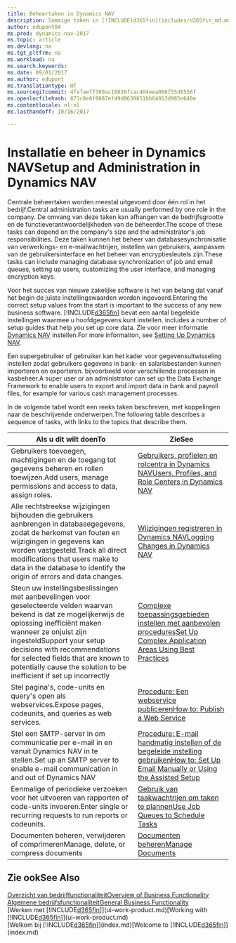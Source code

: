 ```yaml
---
title: Beheertaken in Dynamics NAV
description: Sommige taken in [!INCLUDE[d365fin](includes/d365fin_md.md)] moeten centraal worden beheerd en ingesteld. Zie om welke taken het gaat en wat u hiermee doet.
author: edupont04
ms.prod: dynamics-nav-2017
ms.topic: article
ms.devlang: na
ms.tgt_pltfrm: na
ms.workload: na
ms.search.keywords: 
ms.date: 09/01/2017
ms.author: edupont
ms.translationtype: HT
ms.sourcegitcommit: 4fefaef7380ac10836fcac404eea006f55d8556f
ms.openlocfilehash: 873c8e6f9887ef49d8639851bb64013d985e640e
ms.contentlocale: nl-nl
ms.lasthandoff: 10/16/2017

---
```

# <a name="setup-and-administration-in-dynamics-nav"></a><span data-ttu-id="87686-104">Installatie en beheer in Dynamics NAV</span><span class="sxs-lookup"><span data-stu-id="87686-104">Setup and Administration in Dynamics NAV</span></span>
<span data-ttu-id="87686-105">Centrale beheertaken worden meestal uitgevoerd door één rol in het bedrijf.</span><span class="sxs-lookup"><span data-stu-id="87686-105">Central administration tasks are usually performed by one role in the company.</span></span> <span data-ttu-id="87686-106">De omvang van deze taken kan afhangen van de bedrijfsgrootte en de functieverantwoordelijkheden van de beheerder.</span><span class="sxs-lookup"><span data-stu-id="87686-106">The scope of these tasks can depend on the company's size and the administrator's job responsibilities.</span></span> <span data-ttu-id="87686-107">Deze taken kunnen het beheer van databasesynchronisatie van verwerkings- en e-mailwachtrijen, instellen van gebruikers, aanpassen van de gebruikersinterface en het beheer van encryptiesleutels zijn.</span><span class="sxs-lookup"><span data-stu-id="87686-107">These tasks can include managing database synchronization of job and email queues, setting up users, customizing the user interface, and managing encryption keys.</span></span>  

<span data-ttu-id="87686-108">Voor het succes van nieuwe zakelijke software is het van belang dat vanaf het begin de juiste instellingswaarden worden ingevoerd.</span><span class="sxs-lookup"><span data-stu-id="87686-108">Entering the correct setup values from the start is important to the success of any new business software.</span></span> [!INCLUDE[d365fin](includes/d365fin_md.md)]<span data-ttu-id="87686-109"> bevat een aantal begeleide instellingen waarmee u hoofdgegevens kunt instellen.</span><span class="sxs-lookup"><span data-stu-id="87686-109"> includes a number of setup guides that help you set up core data.</span></span> <span data-ttu-id="87686-110">Zie voor meer informatie [Dynamics NAV](setup.md) instellen.</span><span class="sxs-lookup"><span data-stu-id="87686-110">For more information, see [Setting Up Dynamics NAV](setup.md).</span></span>

<!--Whether you use [!INCLUDE[rim](../../includes/rim_md.md)] to implement setup values or you manually enter them in the new company, you can support your setup decisions with some general recommendations for selected setup fields that are known to potentially cause the solution to be inefficient if defined incorrectly.-->  

<span data-ttu-id="87686-111">Een supergebruiker of gebruiker kan het kader voor gegevensuitwisseling instellen zodat gebruikers gegevens in bank- en salarisbestanden kunnen importeren en exporteren. bijvoorbeeld voor verschillende processen in kasbeheer.</span><span class="sxs-lookup"><span data-stu-id="87686-111">A super user or an administrator can set up the Data Exchange Framework to enable users to export and import data in bank and payroll files, for example for various cash management processes.</span></span>  

<span data-ttu-id="87686-112">In de volgende tabel wordt een reeks taken beschreven, met koppelingen naar de beschrijvende onderwerpen.</span><span class="sxs-lookup"><span data-stu-id="87686-112">The following table describes a sequence of tasks, with links to the topics that describe them.</span></span>   

|<span data-ttu-id="87686-113">**Als u dit wilt doen**</span><span class="sxs-lookup"><span data-stu-id="87686-113">**To**</span></span>|<span data-ttu-id="87686-114">**Zie**</span><span class="sxs-lookup"><span data-stu-id="87686-114">**See**</span></span>|  
|------------|-------------|  
|<span data-ttu-id="87686-115">Gebruikers toevoegen, machtigingen en de toegang tot gegevens beheren en rollen toewijzen.</span><span class="sxs-lookup"><span data-stu-id="87686-115">Add users, manage permissions and access to data, assign roles.</span></span>|[<span data-ttu-id="87686-116">Gebruikers, profielen en rolcentra in Dynamics NAV</span><span class="sxs-lookup"><span data-stu-id="87686-116">Users, Profiles, and Role Centers in Dynamics NAV</span></span>](admin-users-profiles-roles.md)|  
|<span data-ttu-id="87686-117">Alle rechtstreekse wijzigingen bijhouden die gebruikers aanbrengen in databasegegevens, zodat de herkomst van fouten en wijzigingen in gegevens kan worden vastgesteld.</span><span class="sxs-lookup"><span data-stu-id="87686-117">Track all direct modifications that users make to data in the database to identify the origin of errors and data changes.</span></span>|[<span data-ttu-id="87686-118">Wijzigingen registreren in Dynamics NAV</span><span class="sxs-lookup"><span data-stu-id="87686-118">Logging Changes in Dynamics NAV</span></span>](across-log-changes.md)|  
|<span data-ttu-id="87686-119">Steun uw instellingsbeslissingen met aanbevelingen voor geselecteerde velden waarvan bekend is dat ze mogelijkerwijs de oplossing inefficiënt maken wanneer ze onjuist zijn ingesteld</span><span class="sxs-lookup"><span data-stu-id="87686-119">Support your setup decisions with recommendations for selected fields that are known to potentially cause the solution to be inefficient if set up incorrectly</span></span>|[<span data-ttu-id="87686-120">Complexe toepassingsgebieden instellen met aanbevolen procedures</span><span class="sxs-lookup"><span data-stu-id="87686-120">Set Up Complex Application Areas Using Best Practices</span></span>](set-up-complex-application-areas-using-best-practices.md)|  
|<span data-ttu-id="87686-121">Stel pagina's, code-units en query's open als webservices.</span><span class="sxs-lookup"><span data-stu-id="87686-121">Expose pages, codeunits, and queries as web services.</span></span>|[<span data-ttu-id="87686-122">Procedure: Een webservice publiceren</span><span class="sxs-lookup"><span data-stu-id="87686-122">How to: Publish a Web Service</span></span>](across-how-publish-web-service.md)|  
|<span data-ttu-id="87686-123">Stel een SMTP-server in om communicatie per e-mail in en vanuit Dynamics NAV in te stellen.</span><span class="sxs-lookup"><span data-stu-id="87686-123">Set up an SMTP server to enable e-mail communication in and out of Dynamics NAV</span></span>| [<span data-ttu-id="87686-124">Procedure: E-mail handmatig instellen of de begeleide instelling gebruiken</span><span class="sxs-lookup"><span data-stu-id="87686-124">How to: Set Up Email Manually or Using the Assisted Setup</span></span>](madeira-how-setup-email.md)|  
|<span data-ttu-id="87686-125">Eenmalige of periodieke verzoeken voor het uitvoeren van rapporten of code-units invoeren.</span><span class="sxs-lookup"><span data-stu-id="87686-125">Enter single or recurring requests to run reports or codeunits.</span></span>|[<span data-ttu-id="87686-126">Gebruik van taakwachtrijen om taken te plannen</span><span class="sxs-lookup"><span data-stu-id="87686-126">Use Job Queues to Schedule Tasks</span></span>](admin-job-queues-schedule-tasks.md)|  
|<span data-ttu-id="87686-127">Documenten beheren, verwijderen of comprimeren</span><span class="sxs-lookup"><span data-stu-id="87686-127">Manage, delete, or compress documents</span></span>|[<span data-ttu-id="87686-128">Documenten beheren</span><span class="sxs-lookup"><span data-stu-id="87686-128">Manage Documents</span></span>](admin-manage-documents.md)|  

## <a name="see-also"></a><span data-ttu-id="87686-129">Zie ook</span><span class="sxs-lookup"><span data-stu-id="87686-129">See Also</span></span>
[<span data-ttu-id="87686-130">Overzicht van bedrijffunctionaliteit</span><span class="sxs-lookup"><span data-stu-id="87686-130">Overview of Business Functionality</span></span>](madeira-business-functionality.md)  
[<span data-ttu-id="87686-131">Algemene bedrijfsfunctionaliteit</span><span class="sxs-lookup"><span data-stu-id="87686-131">General Business Functionality</span></span>](ui-across-business-areas.md)  
<span data-ttu-id="87686-132">[Werken met [!INCLUDE[d365fin](includes/d365fin_md.md)]](ui-work-product.md)</span><span class="sxs-lookup"><span data-stu-id="87686-132">[Working with [!INCLUDE[d365fin](includes/d365fin_md.md)]](ui-work-product.md)</span></span>  
<span data-ttu-id="87686-133">[Welkom bij [!INCLUDE[d365fin](includes/d365fin_md.md)]](index.md)</span><span class="sxs-lookup"><span data-stu-id="87686-133">[Welcome to [!INCLUDE[d365fin](includes/d365fin_md.md)]](index.md)</span></span>  

